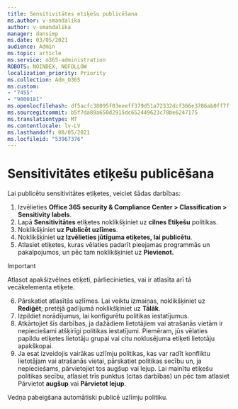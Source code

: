 ```yaml
---
title: Sensitivitātes etiķešu publicēšana
ms.author: v-smandalika
author: v-smandalika
manager: dansimp
ms.date: 03/05/2021
audience: Admin
ms.topic: article
ms.service: o365-administration
ROBOTS: NOINDEX, NOFOLLOW
localization_priority: Priority
ms.collection: Adm_O365
ms.custom:
- "7455"
- "9000181"
ms.openlocfilehash: df5acfc38095f03eeeff379d51a72332dcf366e3786ab0ff7ffcd655cbafd1cf
ms.sourcegitcommit: b5f7da89a650d2915dc652449623c78be6247175
ms.translationtype: MT
ms.contentlocale: lv-LV
ms.lasthandoff: 08/05/2021
ms.locfileid: "53967376"
---
```

# <a name="publish-sensitivity-labels"></a>Sensitivitātes etiķešu publicēšana

Lai publicētu sensitivitātes etiķetes, veiciet šādas darbības:

1. Izvēlieties **Office 365 security & Compliance Center > Classification > Sensitivity labels**.
2. Lapā **Sensitivitātes** etiķetes noklikšķiniet uz **cilnes Etiķešu** politikas.
3. Noklikšķiniet **uz Publicēt uzlīmes**.
4. Noklikšķiniet **uz Izvēlieties jūtīguma etiķetes, lai publicētu**. 
5. Atlasiet etiķetes, kuras vēlaties padarīt pieejamas programmās un pakalpojumos, un pēc tam noklikšķiniet uz **Pievienot.**
> [!IMPORTANT]
> Atlasot apakšizvēlnes etiķeti, pārliecinieties, vai ir atlasīta arī tā vecākelementa etiķete.
6. Pārskatiet atlasītās uzlīmes. Lai veiktu izmaiņas, noklikšķiniet uz **Rediģēt**; pretējā gadījumā noklikšķiniet uz **Tālāk**.
7. Izpildiet norādījumus, lai konfigurētu politikas iestatījumus.
8. Atkārtojiet šīs darbības, ja dažādiem lietotājiem vai atrašanās vietām ir nepieciešami atšķirīgi politikas iestatījumi. Piemēram, jūs vēlaties papildu etiķetes lietotāju grupai vai citu noklusējuma etiķeti lietotāju apakškopai.
9. Ja esat izveidojis vairākas uzlīmju politikas, kas var radīt konfliktu lietotājam vai atrašanās vietai, pārskatiet politikas secību un, ja nepieciešams, pārvietojiet tos augšup vai lejup. Lai mainītu etiķešu politikas secību, atlasiet trīs punktus (citas darbības) un pēc tam atlasiet Pārvietot **augšup** vai **Pārvietot lejup**.

Vedņa pabeigšana automātiski publicē uzlīmju politiku.

